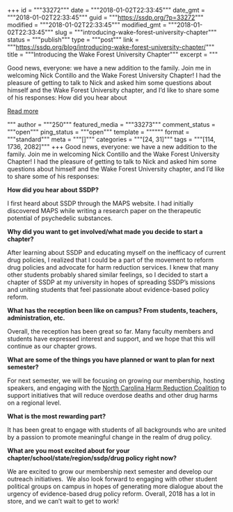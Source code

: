 +++
id = """33272"""
date = """2018-01-02T22:33:45"""
date_gmt = """2018-01-02T22:33:45"""
guid = """https://ssdp.org/?p=33272"""
modified = """2018-01-02T22:33:45"""
modified_gmt = """2018-01-02T22:33:45"""
slug = """introducing-wake-forest-university-chapter"""
status = """publish"""
type = """post"""
link = """https://ssdp.org/blog/introducing-wake-forest-university-chapter/"""
title = """Introducing the Wake Forest University Chapter"""
excerpt = """<p>Good news, everyone: we have a new addition to the family. Join me in welcoming Nick Contillo and the Wake Forest University Chapter! I had the pleasure of getting to talk to Nick and asked him some questions about himself and the Wake Forest University chapter, and I’d like to share some of his responses: How did you hear about</p>
<div class="h10"></div>
<p><a class="more-link2 flat" href="https://ssdp.org/blog/introducing-wake-forest-university-chapter/">Read more</a></p>
"""
author = """250"""
featured_media = """33273"""
comment_status = """open"""
ping_status = """open"""
template = """"""
format = """standard"""
meta = """[]"""
categories = """[24, 31]"""
tags = """[114, 1736, 2082]"""
+++
<span style="font-weight: 400;">Good news, everyone: we have a new addition to the family. Join me in welcoming Nick Contillo and the Wake Forest University Chapter! I had the pleasure of getting to talk to Nick and asked him some questions about himself and the Wake Forest University chapter, and I’d like to share some of his responses:</span>

<b>How did you hear about SSDP?</b>

<span style="font-weight: 400;"> I first heard about SSDP through the MAPS website. I had initially discovered MAPS while writing a research paper on the therapeutic potential of psychedelic substances.</span>

<b>Why did you want to get involved/what made you decide to start a chapter?</b>

<span style="font-weight: 400;">After learning about SSDP and educating myself on the inefficacy of current drug policies, I realized that I could be a part of the movement to reform drug policies and advocate for harm reduction services. I knew that many other students probably shared similar feelings, so I decided to start a chapter of SSDP at my university in hopes of spreading SSDP&#8217;s missions and uniting students that feel passionate about evidence-based policy reform.</span>

<b>What has the reception been like on campus? From students, teachers, administration, etc.</b>

<span style="font-weight: 400;">Overall, the reception has been great so far. Many faculty members and students have expressed interest and support, and we hope that this will continue as our chapter grows.</span>

<b>What are some of the things you have planned or want to plan for next semester?</b>

<span style="font-weight: 400;">For next semester, we will be focusing on growing our membership, hosting speakers, and engaging with the </span><a href="http://www.nchrc.org/"><span style="font-weight: 400;">North Carolina Harm Reduction Coalition</span></a><span style="font-weight: 400;"> to support initiatives that will reduce overdose deaths and other drug harms on a regional level.</span>

<b>What is the most rewarding part?</b>

<span style="font-weight: 400;">It has been great to engage with students of all backgrounds who are united by a passion to promote meaningful change in the realm of drug policy.</span>

<b>What are you most excited about for your chapter/school/state/region/ssdp/drug policy right now?</b>

<span style="font-weight: 400;">We are excited to grow our membership next semester and develop our outreach initiatives.  We also look forward to engaging with other student political groups on campus in hopes of generating more dialogue about the urgency of evidence-based drug policy reform. Overall, 2018 has a lot in store, and we can&#8217;t wait to get to work!</span>
